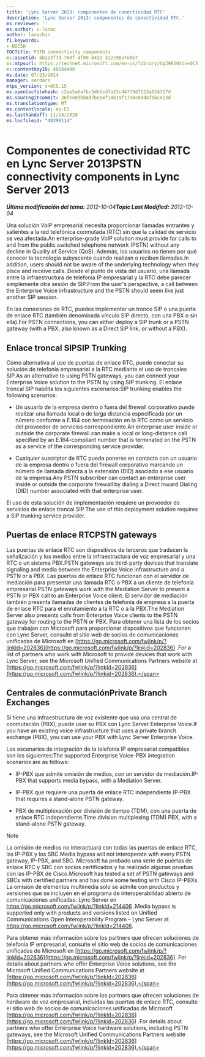 ```yaml
---
title: 'Lync Server 2013: componentes de conectividad RTC'
description: 'Lync Server 2013: componentes de conectividad RTC.'
ms.reviewer: ''
ms.author: v-lanac
author: lanachin
f1.keywords:
- NOCSH
TOCTitle: PSTN connectivity components
ms:assetid: 6b2a3f7d-760f-4f09-8432-312c98a7e6b7
ms:mtpsurl: https://technet.microsoft.com/en-us/library/Gg398504(v=OCS.15)
ms:contentKeyID: 48184408
ms.date: 07/23/2014
manager: serdars
mtps_version: v=OCS.15
ms.openlocfilehash: c2ae5a6a7bc5db1cd7a23c44719d7123a624317d
ms.sourcegitcommit: 36fee89bb887bea4f18b19f17a8c69daf5bc423d
ms.translationtype: MT
ms.contentlocale: es-ES
ms.lasthandoff: 11/24/2020
ms.locfileid: "49399114"
---
```

# <a name="pstn-connectivity-components-in-lync-server-2013"></a><span data-ttu-id="a0800-103">Componentes de conectividad RTC en Lync Server 2013</span><span class="sxs-lookup"><span data-stu-id="a0800-103">PSTN connectivity components in Lync Server 2013</span></span>

<div data-xmlns="http://www.w3.org/1999/xhtml">

<div class="topic" data-xmlns="http://www.w3.org/1999/xhtml" data-msxsl="urn:schemas-microsoft-com:xslt" data-cs="https://msdn.microsoft.com/">

<div data-asp="https://msdn2.microsoft.com/asp">



</div>

<div id="mainSection">

<div id="mainBody"><span data-ttu-id="a0800-104">

<span> </span></span><span class="sxs-lookup"><span data-stu-id="a0800-104">

<span> </span></span></span>

<span data-ttu-id="a0800-105">_**Última modificación del tema:** 2012-10-04_</span><span class="sxs-lookup"><span data-stu-id="a0800-105">_**Topic Last Modified:** 2012-10-04_</span></span>

<span data-ttu-id="a0800-106">Una solución VoIP empresarial necesita proporcionar llamadas entrantes y salientes a la red telefónica conmutada (RTC) sin que la calidad de servicio se vea afectada.</span><span class="sxs-lookup"><span data-stu-id="a0800-106">An enterprise-grade VoIP solution must provide for calls to and from the public switched telephone network (PSTN) without any decline in Quality of Service (QoS).</span></span> <span data-ttu-id="a0800-107">Además, los usuarios no tienen por qué conocer la tecnología subyacente cuando realizan o reciben llamadas.</span><span class="sxs-lookup"><span data-stu-id="a0800-107">In addition, users should not be aware of the underlying technology when they place and receive calls.</span></span> <span data-ttu-id="a0800-108">Desde el punto de vista del usuario, una llamada entre la infraestructura de telefonía IP empresarial y la RTC debe parecer simplemente otra sesión de SIP.</span><span class="sxs-lookup"><span data-stu-id="a0800-108">From the user's perspective, a call between the Enterprise Voice infrastructure and the PSTN should seem like just another SIP session.</span></span>

<span data-ttu-id="a0800-109">En las conexiones de RTC, puedes implementar un tronco SIP o una puerta de enlace RTC (también denominada vínculo SIP directo, con una PBX o sin ella).</span><span class="sxs-lookup"><span data-stu-id="a0800-109">For PSTN connections, you can either deploy a SIP trunk or a PSTN gateway (with a PBX, also known as a Direct SIP link, or without a PBX).</span></span>

<div>

## <a name="sip-trunking"></a><span data-ttu-id="a0800-110">Enlace troncal SIP</span><span class="sxs-lookup"><span data-stu-id="a0800-110">SIP Trunking</span></span>

<span data-ttu-id="a0800-111">Como alternativa al uso de puertas de enlace RTC, puede conectar su solución de telefonía empresarial a la RTC mediante el uso de troncales SIP.</span><span class="sxs-lookup"><span data-stu-id="a0800-111">As an alternative to using PSTN gateways, you can connect your Enterprise Voice solution to the PSTN by using SIP trunking.</span></span> <span data-ttu-id="a0800-112">El enlace troncal SIP habilita los siguientes escenarios:</span><span class="sxs-lookup"><span data-stu-id="a0800-112">SIP trunking enables the following scenarios:</span></span>

  - <span data-ttu-id="a0800-113">Un usuario de la empresa dentro o fuera del firewall corporativo puede realizar una llamada local o de larga distancia especificada por un número conforme a E.164 con terminación en la RTC como un servicio del proveedor de servicios correspondiente.</span><span class="sxs-lookup"><span data-stu-id="a0800-113">An enterprise user inside or outside the corporate firewall can make a local or long-distance call specified by an E.164-compliant number that is terminated on the PSTN as a service of the corresponding service provider.</span></span>

  - <span data-ttu-id="a0800-114">Cualquier suscriptor de RTC pueda ponerse en contacto con un usuario de la empresa dentro o fuera del firewall corporativo marcando un número de llamada directa a la extensión (DID) asociado a ese usuario de la empresa.</span><span class="sxs-lookup"><span data-stu-id="a0800-114">Any PSTN subscriber can contact an enterprise user inside or outside the corporate firewall by dialing a Direct Inward Dialing (DID) number associated with that enterprise user.</span></span>

<span data-ttu-id="a0800-115">El uso de esta solución de implementación requiere un proveedor de servicios de enlace troncal SIP.</span><span class="sxs-lookup"><span data-stu-id="a0800-115">The use of this deployment solution requires a SIP trunking service provider.</span></span>

</div>

<div>

## <a name="pstn-gateways"></a><span data-ttu-id="a0800-116">Puertas de enlace RTC</span><span class="sxs-lookup"><span data-stu-id="a0800-116">PSTN gateways</span></span>

<span data-ttu-id="a0800-117">Las puertas de enlace RTC son dispositivos de terceros que traducen la señalización y los medios entre la infraestructura de voz empresarial y una RTC o un sistema PBX.</span><span class="sxs-lookup"><span data-stu-id="a0800-117">PSTN gateways are third-party devices that translate signaling and media between the Enterprise Voice infrastructure and a PSTN or a PBX.</span></span> <span data-ttu-id="a0800-118">Las puertas de enlace RTC funcionan con el servidor de mediación para presentar una llamada RTC o PBX a un cliente de telefonía empresarial.</span><span class="sxs-lookup"><span data-stu-id="a0800-118">PSTN gateways work with the Mediation Server to present a PSTN or PBX call to an Enterprise Voice client.</span></span> <span data-ttu-id="a0800-119">El servidor de mediación también presenta llamadas de clientes de telefonía de empresa a la puerta de enlace RTC para el enrutamiento a la RTC o a la PBX.</span><span class="sxs-lookup"><span data-stu-id="a0800-119">The Mediation Server also presents calls from Enterprise Voice clients to the PSTN gateway for routing to the PSTN or PBX.</span></span> <span data-ttu-id="a0800-120">Para obtener una lista de los socios que trabajan con Microsoft para proporcionar dispositivos que funcionen con Lync Server, consulte el sitio web de socios de comunicaciones unificadas de Microsoft en [https://go.microsoft.com/fwlink/p/?linkId=202836](https://go.microsoft.com/fwlink/p/?linkid=202836) .</span><span class="sxs-lookup"><span data-stu-id="a0800-120">For a list of partners who work with Microsoft to provide devices that work with Lync Server, see the Microsoft Unified Communications Partners website at [https://go.microsoft.com/fwlink/p/?linkId=202836](https://go.microsoft.com/fwlink/p/?linkid=202836).</span></span>

</div>

<div>

## <a name="private-branch-exchanges"></a><span data-ttu-id="a0800-121">Centrales de conmutación</span><span class="sxs-lookup"><span data-stu-id="a0800-121">Private Branch Exchanges</span></span>

<span data-ttu-id="a0800-122">Si tiene una infraestructura de voz existente que usa una central de conmutación (PBX), puede usar su PBX con Lync Server Enterprise Voice.</span><span class="sxs-lookup"><span data-stu-id="a0800-122">If you have an existing voice infrastructure that uses a private branch exchange (PBX), you can use your PBX with Lync Server Enterprise Voice.</span></span>

<span data-ttu-id="a0800-123">Los escenarios de integración de la telefonía IP empresarial compatibles son los siguientes:</span><span class="sxs-lookup"><span data-stu-id="a0800-123">The supported Enterprise Voice-PBX integration scenarios are as follows:</span></span>

  - <span data-ttu-id="a0800-124">IP-PBX que admite omisión de medios, con un servidor de mediación.</span><span class="sxs-lookup"><span data-stu-id="a0800-124">IP-PBX that supports media bypass, with a Mediation Server.</span></span>

  - <span data-ttu-id="a0800-125">IP-PBX que requiere una puerta de enlace RTC independiente.</span><span class="sxs-lookup"><span data-stu-id="a0800-125">IP-PBX that requires a stand-alone PSTN gateway.</span></span>

  - <span data-ttu-id="a0800-126">PBX de multiplexación por división de tiempo (TDM), con una puerta de enlace RTC independiente.</span><span class="sxs-lookup"><span data-stu-id="a0800-126">Time division multiplexing (TDM) PBX, with a stand-alone PSTN gateway.</span></span>

<div>


> [!NOTE]  
> <span data-ttu-id="a0800-127">La omisión de medios no interactuará con todas las puertas de enlace RTC, las IP-PBX y los SBC.</span><span class="sxs-lookup"><span data-stu-id="a0800-127">Media bypass will not interoperate with every PSTN gateway, IP-PBX, and SBC.</span></span> <span data-ttu-id="a0800-128">Microsoft ha probado una serie de puertas de enlace RTC y SBC con socios certificados y ha realizado algunas pruebas con las IP-PBX de Cisco.</span><span class="sxs-lookup"><span data-stu-id="a0800-128">Microsoft has tested a set of PSTN gateways and SBCs with certified partners and has done some testing with Cisco IP-PBXs.</span></span> <span data-ttu-id="a0800-129">La omisión de elementos multimedia solo se admite con productos y versiones que se incluyen en el programa de interoperabilidad abierto de comunicaciones unificadas: Lync Server en <A href="https://go.microsoft.com/fwlink/p/?linkid=214406">https://go.microsoft.com/fwlink/p/?linkId=214406</A> .</span><span class="sxs-lookup"><span data-stu-id="a0800-129">Media bypass is supported only with products and versions listed on Unified Communications Open Interoperability Program – Lync Server at <A href="https://go.microsoft.com/fwlink/p/?linkid=214406">https://go.microsoft.com/fwlink/p/?linkId=214406</A>.</span></span>



</div>

<span data-ttu-id="a0800-130">Para obtener más información sobre los partners que ofrecen soluciones de telefonía IP empresarial, consulte el sitio web de socios de comunicaciones unificadas de Microsoft en [https://go.microsoft.com/fwlink/p/?linkId=202836](https://go.microsoft.com/fwlink/p/?linkid=202836) .</span><span class="sxs-lookup"><span data-stu-id="a0800-130">For details about partners who offer Enterprise Voice solutions, see the Microsoft Unified Communications Partners website at [https://go.microsoft.com/fwlink/p/?linkId=202836](https://go.microsoft.com/fwlink/p/?linkid=202836).</span></span>

<span data-ttu-id="a0800-131">Para obtener más información sobre los partners que ofrecen soluciones de hardware de voz empresarial, incluidas las puertas de enlace RTC, consulte el sitio web de socios de comunicaciones unificadas de Microsoft [https://go.microsoft.com/fwlink/p/?linkId=202836](https://go.microsoft.com/fwlink/p/?linkid=202836) .</span><span class="sxs-lookup"><span data-stu-id="a0800-131">For details about partners who offer Enterprise Voice hardware solutions, including PSTN gateways, see the Microsoft Unified Communications Partners website [https://go.microsoft.com/fwlink/p/?linkId=202836](https://go.microsoft.com/fwlink/p/?linkid=202836).</span></span>

<span data-ttu-id="a0800-132"></div>

</div>

<span> </span>

</div>

</div>

</span><span class="sxs-lookup"><span data-stu-id="a0800-132"></div>

</div>

<span> </span>

</div>

</div>

</span></span></div>

